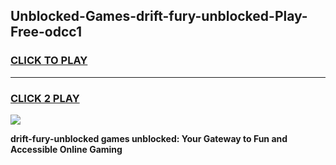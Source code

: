 
## Unblocked-Games-drift-fury-unblocked-Play-Free-odcc1
<h3>
<a href="https://premium76.site?title=drift-fury-unblocked&ref=10A">CLICK TO PLAY</a></h3>
<hr>

<h3>
<a href="https://premium76.site?title=drift-fury-unblocked&ref=10A">CLICK 2 PLAY</a>
  
</h3>

<a href="https://premium76.site?title=drift-fury-unblocked&ref=10A"><img src="https://clearcache.store/games.png"></a>


**drift-fury-unblocked games unblocked: Your Gateway to Fun and Accessible Online Gaming**
